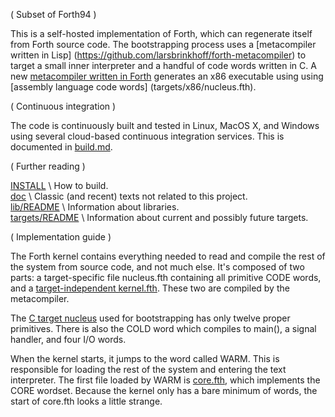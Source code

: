 ( Subset of Forth94 )

This is a self-hosted implementation of Forth, which can regenerate
itself from Forth source code.  The bootstrapping process uses a
[metacompiler written in Lisp]
(https://github.com/larsbrinkhoff/forth-metacompiler) to target a
small inner interpreter and a handful of code words written in C.  A
new [metacompiler written in Forth](targets/x86/meta.fth) generates an
x86 executable using using [assembly language code words]
(targets/x86/nucleus.fth).

( Continuous integration )

The code is continuously built and tested in Linux, MacOS X, and
Windows using several cloud-based continuous integration services.
This is documented in [build.md](build.md).

( Further reading )

[INSTALL](INSTALL) \ How to build.  
[doc](doc) \ Classic (and recent) texts not related to this project.  
[lib/README](lib/README) \ Information about libraries.  
[targets/README](targets/README) \ Information about current and possibly future targets.

( Implementation guide )

The Forth kernel contains everything needed to read and compile the
rest of the system from source code, and not much else.  It's composed
of two parts: a target-specific file nucleus.fth containing all
primitive CODE words, and a [target-independent
kernel.fth](kernel.fth).  These two are compiled by the metacompiler.

The [C target nucleus](targets/c/nucleus.fth) used for bootstrapping
has only twelve proper primitives.  There is also the COLD word which
compiles to main(), a signal handler, and four I/O words.

When the kernel starts, it jumps to the word called WARM.  This is
responsible for loading the rest of the system and entering the text
interpreter.  The first file loaded by WARM is [core.fth](core.fth),
which implements the CORE wordset.  Because the kernel only has a bare
minimum of words, the start of core.fth looks a little strange.
